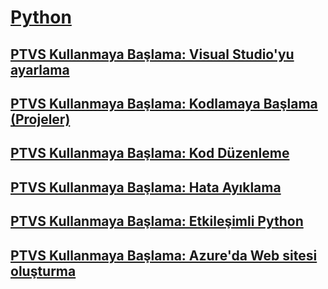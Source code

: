 # [Python](getting-started-with-python.md)
## [PTVS Kullanmaya Başlama: Visual Studio'yu ayarlama](getting-started-with-ptvs-setting-up-visual-studio.md)
## [PTVS Kullanmaya Başlama: Kodlamaya Başlama (Projeler)](getting-started-with-ptvs-start-coding-projects.md)
## [PTVS Kullanmaya Başlama: Kod Düzenleme](getting-started-with-ptvs-editing-code.md)
## [PTVS Kullanmaya Başlama: Hata Ayıklama](getting-started-with-ptvs-debugging.md)
## [PTVS Kullanmaya Başlama: Etkileşimli Python](getting-started-with-ptvs-interactive-python.md)
## [PTVS Kullanmaya Başlama: Azure'da Web sitesi oluşturma](getting-started-with-ptvs-building-a-website-in-azure.md)
